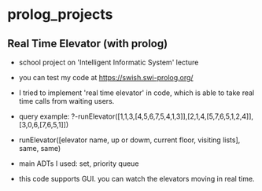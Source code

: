 # prolog_projects

## Real Time Elevator (with prolog)
- school project on 'Intelligent Informatic System' lecture
- you can test my code at https://swish.swi-prolog.org/
- I tried to implement 'real time elevator' in code, which is able to take real time calls from waiting users.
- query example: ?-runElevator([1,1,3,[4,5,6,7,5,4,1,3]],[2,1,4,[5,7,6,5,1,2,4]],[3,0,6,[7,6,5,1]])
- runElevator([elevator name, up or dowm, current floor, visiting lists], same, same)

- main ADTs I used: set, priority queue
- this code supports GUI. you can watch the elevators moving in real time.
